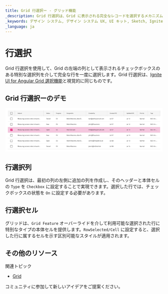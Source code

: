 ```yaml
---
title: Grid 行選択ー - グリッド機能
_description: Grid 行選択は、Grid に表示される完全なレコードを選択するメカニズムを提供します。
_keywords: デザイン システム, デザイン システム UX, UI キット, Sketch, Ignite UI for Angular, Sketch to Angular, Angular, Angular デザイン システム, Sketch からコードをエクスポート, Angular 用のデザイン キット, Sketch HTML, Sketch to HTML, Sketch UI キット
_language: ja
---
```


# 行選択

Grid 行選択を使用して、Grid の左端の列として表示されるチェックボックスのある特別な選択列を介して完全な行を一度に選択します。Grid 行選択は、[Ignite UI for Angular Grid 選択機能](https://jp.infragistics.com/products/ignite-ui-angular/angular/components/grid/selection.html#grid-行選択)と視覚的に同じものです。

## Grid 行選択ーのデモ

<img class="responsive-img" src="../images/grid_row_selection_demo.png" srcset="../images/grid_row_selection_demo@2x.png 2x" />

## 行選択列

Grid 行選択は、最初の列の左側に追加の列を作成し、そのヘッダーと本体セルの `Type` を `Checkbox` に設定することで実現できます。選択した行では、チェックボックスの状態を `On` に設定する必要があります。

## 行選択セル

グリッドは、`Grid Feature` オーバーライドを介して利用可能な選択された行に特別なタイプの本体セルを提供します。`RowSelected/Cell` に設定すると、選択した行に属するセルを示す区別可能なスタイルが適用されます。

## その他のリソース

関連トピック

- [Grid](grid.md)
  <div class="divider--half"></div>

コミュニティに参加して新しいアイデアをご提案ください。

